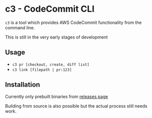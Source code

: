 # c3 - CodeCommit CLI
`c3` is a tool which provides AWS CodeCommit functionality from the command line. 

This is still in the very early stages of development 

## Usage 

- `c3 pr [checkout, create, diff list]`
- `c3 link [filepath | pr:123]`

## Installation

Currently only prebuilt binaries from [releases page][]

Building from source is also possible but the actual process still needs work. 

[releases page]: https://github.com/carthewd/c3/releases/latest

